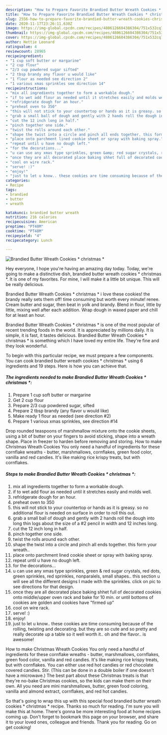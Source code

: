 ```yaml
---
description: "How to Prepare Favorite Brandied Butter Wreath Cookies * christmas *"
title: "How to Prepare Favorite Brandied Butter Wreath Cookies * christmas *"
slug: 2556-how-to-prepare-favorite-brandied-butter-wreath-cookies-christmas
date: 2020-11-17T23:26:11.630Z
image: https://img-global.cpcdn.com/recipes/4806126604386304/751x532cq70/brandied-butter-wreath-cookies-christmas-recipe-main-photo.jpg
thumbnail: https://img-global.cpcdn.com/recipes/4806126604386304/751x532cq70/brandied-butter-wreath-cookies-christmas-recipe-main-photo.jpg
cover: https://img-global.cpcdn.com/recipes/4806126604386304/751x532cq70/brandied-butter-wreath-cookies-christmas-recipe-main-photo.jpg
author: Hettie Leonard
ratingvalue: 4
reviewcount: 28965
recipeingredient:
- "1 cup soft butter or margarine"
- "2 cup flour"
- "2/3 cup powdered sugar sifted"
- "2 tbsp brandy any flavor u would like"
- "1 flour as needed see direction 2"
- "1 various xmas sprinkles see direction 14"
recipeinstructions:
- "mix all ingredients together to form a workable dough."
- "if to wet add flour as needed until it stretches easily and molds well."
- "refridgerate dough for an hour."
- "preheat oven to 350"
- "this will not stick to your countertop or hands as it is greasy. so no additional flour is needed on surface in order to roll this out."
- "grab a small ball of dough and gently with 2 hands roll the dough into long thin logs about the size of a #2 pencil in width and 12 inches long."
- "cut the 12 inch long in half."
- "pinch together one side."
- "twist the rolls around each other."
- "shape the twist into a circle and pinch all ends together. this form your wreath.."
- "place onto parchment lined cookie sheet or spray with baking spray."
- "repeat until u have no dough left."
- "for the decorations..."
- "u can use any xmas type sprinkles, green &amp; red sugar crystals, red dots, green sprinkles, red sprinkles, nonparalels, small shapes.. this section u will see all the different designs I made with the sprinkles. click on pic to see directions for that design."
- "once they are all decorated place baking shhet full of decorated cookies onto middle/upper oven rack and bake for 10 min. or until bottoms of cookies are golden and cookies have &#34;firmed up&#34;"
- "cool on wire rack."
- "serve! :)"
- "enjoy!"
- "just to let u know.. these cookies are time consuming because of the rolling, twisting and decorating. but they are so cute and so pretty and really decorate up a table so it well worth it.. oh and the flavor.. is awesome!"
categories:
- Recipe
tags:
- brandied
- butter
- wreath

katakunci: brandied butter wreath 
nutrition: 216 calories
recipecuisine: American
preptime: "PT40M"
cooktime: "PT48M"
recipeyield: "4"
recipecategory: Lunch

---
```



![Brandied Butter Wreath Cookies * christmas *](https://img-global.cpcdn.com/recipes/4806126604386304/751x532cq70/brandied-butter-wreath-cookies-christmas-recipe-main-photo.jpg)

Hey everyone, I hope you're having an amazing day today. Today, we're going to make a distinctive dish, brandied butter wreath cookies * christmas *. It is one of my favorites. For mine, I will make it a little bit unique. This will be really delicious.

Brandied Butter Wreath Cookies * christmas * i love these cookies! the brandy really sets them off! time consuming but worth every minute! renee. Cream butter and sugar, then beat in yolk and brandy. Blend in flour, little by little, mixing well after each addition. Wrap dough in waxed paper and chill for at least an hour.

Brandied Butter Wreath Cookies * christmas * is one of the most popular of recent trending foods in the world. It is appreciated by millions daily. It is simple, it is fast, it tastes delicious. Brandied Butter Wreath Cookies * christmas * is something which I have loved my entire life. They're fine and they look wonderful.


To begin with this particular recipe, we must prepare a few components. You can cook brandied butter wreath cookies * christmas * using 6 ingredients and 19 steps. Here is how you can achieve that.

<!--inarticleads1-->

##### The ingredients needed to make Brandied Butter Wreath Cookies * christmas *:

1. Prepare 1 cup soft butter or margarine
1. Get 2 cup flour
1. Prepare 2/3 cup powdered sugar, sifted
1. Prepare 2 tbsp brandy (any flavor u would like)
1. Make ready 1 flour as needed (see direction #2)
1. Prepare 1 various xmas sprinkles, see direction #14


Drop rounded teaspoons of marshmallow mixture onto the cookie sheets, using a bit of butter on your fingers to avoid sticking, shape into a wreath shape. Place in freezer to harden before removing and storing. How to make Christmas Wreath Cookies You only need a handful of ingredients for these cornflake wreaths - butter, marshmallows, cornflakes, green food color, vanilla and red candies. It&#39;s like making rice krispy treats, but with cornflakes. 

<!--inarticleads2-->

##### Steps to make Brandied Butter Wreath Cookies * christmas *:

1. mix all ingredients together to form a workable dough.
1. if to wet add flour as needed until it stretches easily and molds well.
1. refridgerate dough for an hour.
1. preheat oven to 350
1. this will not stick to your countertop or hands as it is greasy. so no additional flour is needed on surface in order to roll this out.
1. grab a small ball of dough and gently with 2 hands roll the dough into long thin logs about the size of a #2 pencil in width and 12 inches long.
1. cut the 12 inch long in half.
1. pinch together one side.
1. twist the rolls around each other.
1. shape the twist into a circle and pinch all ends together. this form your wreath..
1. place onto parchment lined cookie sheet or spray with baking spray.
1. repeat until u have no dough left.
1. for the decorations...
1. u can use any xmas type sprinkles, green &amp; red sugar crystals, red dots, green sprinkles, red sprinkles, nonparalels, small shapes.. this section u will see all the different designs I made with the sprinkles. click on pic to see directions for that design.
1. once they are all decorated place baking shhet full of decorated cookies onto middle/upper oven rack and bake for 10 min. or until bottoms of cookies are golden and cookies have &#34;firmed up&#34;
1. cool on wire rack.
1. serve! :)
1. enjoy!
1. just to let u know.. these cookies are time consuming because of the rolling, twisting and decorating. but they are so cute and so pretty and really decorate up a table so it well worth it.. oh and the flavor.. is awesome!


How to make Christmas Wreath Cookies You only need a handful of ingredients for these cornflake wreaths - butter, marshmallows, cornflakes, green food color, vanilla and red candies. It&#39;s like making rice krispy treats, but with cornflakes. You can either use red hot candies or red chocolate covered candies. Stir. (This can be done in a double boiler if one doesn&#39;t have a microwave.) The best part about these Christmas treats is that they&#39;re no-bake Christmas cookies, so the kids can make them on their own. All you need are mini marshmallows, butter, green food coloring, vanilla and almond extract, cornflakes, and red hot candies. 

So that's going to wrap this up with this special food brandied butter wreath cookies * christmas * recipe. Thanks so much for reading. I'm sure you will make this at home. There's gonna be more interesting food at home recipes coming up. Don't forget to bookmark this page on your browser, and share it to your loved ones, colleague and friends. Thank you for reading. Go on get cooking!
